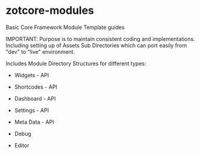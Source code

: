 zotcore-modules
===============

Basic Core Framework Module Template guides

IMPORTANT: Purpose is to maintain consistent coding and implementations.  
Including setting up of Assets Sub Directories which can port easily from "dev" to "live" environment.

Includes Module Directory Structures for different types:

* Widgets - API
* Shortcodes - API

* Dashboard - API
* Settings - API
* Meta Data - API
* Debug
* Editor

